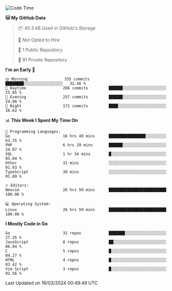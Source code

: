 
<!--START_SECTION:waka-->
![Code Time](http://img.shields.io/badge/Code%20Time-4%2C705%20hrs%2022%20mins-blue)

**🐱 My GitHub Data** 

> 📦 40.3 kB Used in GitHub's Storage 
 > 
> 🚫 Not Opted to Hire
 > 
> 📜 1 Public Repository 
 > 
> 🔑 91 Private Repository 
 > 
**I'm an Early 🐤** 

```text
🌞 Morning                335 commits         ████████░░░░░░░░░░░░░░░░░   32.56 % 
🌆 Daytime                266 commits         ██████░░░░░░░░░░░░░░░░░░░   25.85 % 
🌃 Evening                257 commits         ██████░░░░░░░░░░░░░░░░░░░   24.98 % 
🌙 Night                  171 commits         ████░░░░░░░░░░░░░░░░░░░░░   16.62 % 
```


📊 **This Week I Spent My Time On** 

```text
💬 Programming Languages: 
Go                       16 hrs 49 mins      ████████████████░░░░░░░░░   62.35 % 
PHP                      6 hrs 29 mins       ██████░░░░░░░░░░░░░░░░░░░   24.07 % 
SQL                      1 hr 34 mins        █░░░░░░░░░░░░░░░░░░░░░░░░   05.84 % 
Other                    31 mins             ░░░░░░░░░░░░░░░░░░░░░░░░░   01.93 % 
TypeScript               30 mins             ░░░░░░░░░░░░░░░░░░░░░░░░░   01.89 % 

🔥 Editors: 
Neovim                   26 hrs 59 mins      █████████████████████████   100.00 % 

💻 Operating System: 
Linux                    26 hrs 59 mins      █████████████████████████   100.00 % 
```

**I Mostly Code in Go** 

```text
Go                       32 repos            ███████░░░░░░░░░░░░░░░░░░   27.35 % 
JavaScript               8 repos             ██░░░░░░░░░░░░░░░░░░░░░░░   06.84 % 
C                        5 repos             █░░░░░░░░░░░░░░░░░░░░░░░░   04.27 % 
HTML                     4 repos             █░░░░░░░░░░░░░░░░░░░░░░░░   03.42 % 
Vim Script               3 repos             █░░░░░░░░░░░░░░░░░░░░░░░░   02.56 % 
```




 Last Updated on 16/03/2024 00:49:49 UTC
<!--END_SECTION:waka-->
